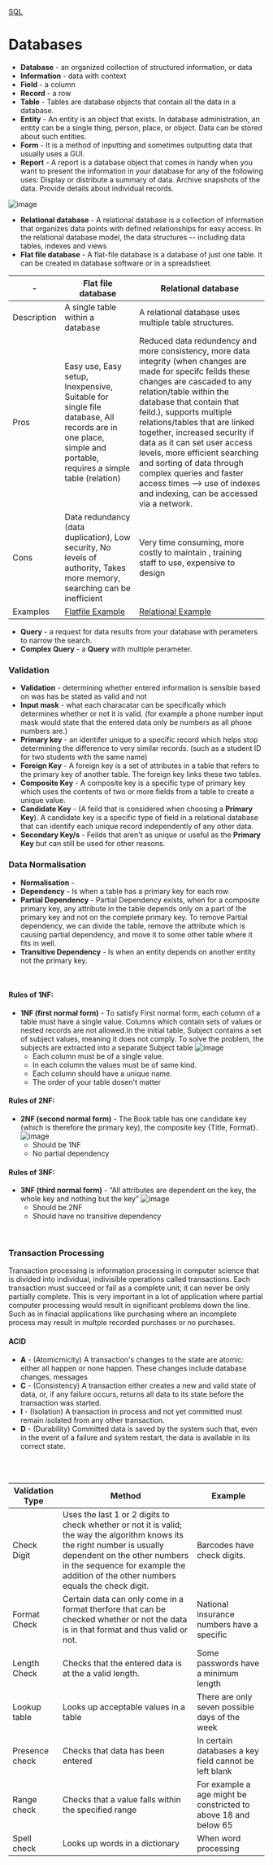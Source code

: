 [SQL](https://github.com/Hanif-Musaheb/CS_A_level/blob/main/content/1.3%20Exchanging%20data/1.3.2%20SQL.md)


# Databases
- **Database** - an organized collection of structured information, or data
- **Information** - data with context
- **Field** - a column
- **Record** - a row 
- **Table** -  Tables are database objects that contain all the data in a database. 
- **Entity** - An entity is an object that exists. In database administration, an entity can be a single thing, person, place, or object. Data can be stored about such entities. 
- **Form** - It is a method of inputting and sometimes outputting data that usually uses a GUI.
- **Report** - A report is a database object that comes in handy when you want to present the information in your database for any of the following uses: Display or distribute a summary of data. Archive snapshots of the data. Provide details about individual records.

![image](https://user-images.githubusercontent.com/90515435/133896786-dc7d488e-38a7-4439-aef0-59c8721cca68.png)

- **Relational database** - A relational database is a collection of information that organizes data points with defined relationships for easy access. In the relational database model, the data structures -- including data tables, indexes and views
- **Flat file database** - A flat-file database is a database of just one table. It can be created in database software or in a spreadsheet.

-|Flat file database | Relational database
-|-|-
Description|A single table within a database | A relational database uses multiple table structures.
Pros| Easy use, Easy setup, Inexpensive, Suitable for single file database, All records are in one place, simple and portable, requires a simple table (relation)| Reduced data redundency and more consistency, more data integrity (when changes are made for specifc feilds these changes are cascaded to any relation/table within the database that contain that feild.), supports multiple relations/tables that are linked together, increased security if data as it can set user access levels, more efficient searching and sorting of data through complex queries and faster access times --> use of indexes and indexing, can be accessed via a network.
Cons|Data redundancy (data duplication), Low security, No levels of authority, Takes more memory, searching can be inefficient|Very time consuming, more costly to maintain , training staff to use, expensive to design
Examples|[Flatfile Example](https://user-images.githubusercontent.com/90515435/133897501-8ef05940-b67d-4eef-a643-7009f64d321f.png)|[Relational Example](https://user-images.githubusercontent.com/90515435/133897553-aad192e9-a654-485f-8737-d73c60c987a1.png)



- **Query** - a request for data results from your database with perameters to narrow the search.
- **Complex Query** - a **Query** with multiple perameter.
### Validation
- **Validation** - determining whether entered information is sensible based on was has be stated as valid and not
- **Input mask** - what each characatar can be specifically which determines whether or not it is valid. (for example a phone number input mask would state that the entered data only be numbers as all phone numbers are.)
- **Primary key** - an identifer unique to a specific record which helps stop determining the difference to very similar records. (such as a student ID for two students with the same name) 
- **Foreign Key** - A foreign key is a set of attributes in a table that refers to the primary key of another table. The foreign key links these two tables.
- **Composite Key** - A composite key is a specific type of primary key which uses the contents of two or more fields from a table to create a unique value.
- **Candidate Key** - (A feild that is considered when choosing a **Primary Key**). A candidate key is a specific type of field in a relational database that can identify each unique record independently of any other data. 
- **Secondary Key/s** - Feilds that aren't as unique or useful as the **Primary Key** but can still be used for other reasons.


### Data Normalisation
- **Normalisation** - 
- **Dependency** - Is when a table has a primary key for each row.
- **Partial Dependency** - Partial Dependency exists, when for a composite primary key, any attribute in the table depends only on a part of the primary key and not on the complete primary key.
To remove Partial dependency, we can divide the table, remove the attribute which is causing partial dependency, and move it to some other table where it fits in well.
- **Transitive Dependency** - Is when an entity depends on another entity not the primary key.

<br>

#### Rules of 1NF:

- **1NF (first normal form)** - To satisfy First normal form, each column of a table must have a single value. Columns which contain sets of values or nested records are not allowed.In the initial table, Subject contains a set of subject values, meaning it does not comply. To solve the problem, the subjects are extracted into a separate Subject table
![image](https://user-images.githubusercontent.com/90515435/137724265-21d015e8-5705-47bc-92c9-fc459c954cc9.png)
  - Each column must be of a single value.
  - In each column the values must be of same kind.
  - Each column should have a unique name.
  - The order of your table dosen't matter

#### Rules of 2NF:

- **2NF (second normal form)** - The Book table has one candidate key (which is therefore the primary key), the composite key {Title, Format}.
![image](https://user-images.githubusercontent.com/90515435/137724627-e2b2e1e6-fc39-40c4-846b-b367e03147f1.png)
  - Should be 1NF
  - No partial dependency

#### Rules of 3NF:

- **3NF (third normal form)** - “All attributes are dependent on the key, the whole key and nothing but the key”
![image](https://user-images.githubusercontent.com/90515435/139316893-abccd698-72b5-4198-91cd-1d7131e09b50.png=250x250)
  - Should be 2NF
  - Should have no transitive dependency
<Br>

### Transaction Processing
Transaction processing is information processing in computer science that is divided into individual, indivisible operations called transactions. Each transaction must succeed or fail as a complete unit; it can never be only partially complete. This is very important in a lot of application where partial computer processing would result in significant problems down the line. Such as in finacial applications like purchasing where an incomplete process may result in multple recorded purchases or no purchases.
  
#### ACID
- **A** - (Atomicmicity) A transaction's changes to the state are atomic: either all happen or none happen. These changes include database changes, messages
- **C** - (Consistency) A transaction either creates a new and valid state of data, or, if any failure occurs, returns all data to its state before the transaction was started.
- **I** - (Isolation) A transaction in process and not yet committed must remain isolated from any other transaction.
- **D** - (Durability) Committed data is saved by the system such that, even in the event of a failure and system restart, the data is available in its correct state.

<br>
<br>  
  
Validation Type| Method | Example
-|-|-
Check Digit| Uses the last 1 or 2 digits to check whether or not it is valid; the way the algorithm knows its the right number is usually dependent on the other numbers in the sequence for example the addition of the other numbers equals the check digit.|Barcodes have check digits.
Format Check| Certain data  can only come in a format therfore that can be checked whether or not the data is in that format and thus valid or not.| National insurance numbers have a specific
Length Check| Checks that the entered data is at the a valid length.| Some passwords have a minimum length
Lookup table|Looks up acceptable values in a table|There are only seven possible days of the week
Presence check|	Checks that data has been entered|	In certain databases a key field cannot be left blank
Range check|	Checks that a value falls within the specified range|	For example a age might be constricted to above 18 and below 65
Spell check|	Looks up words in a dictionary|	When word processing


